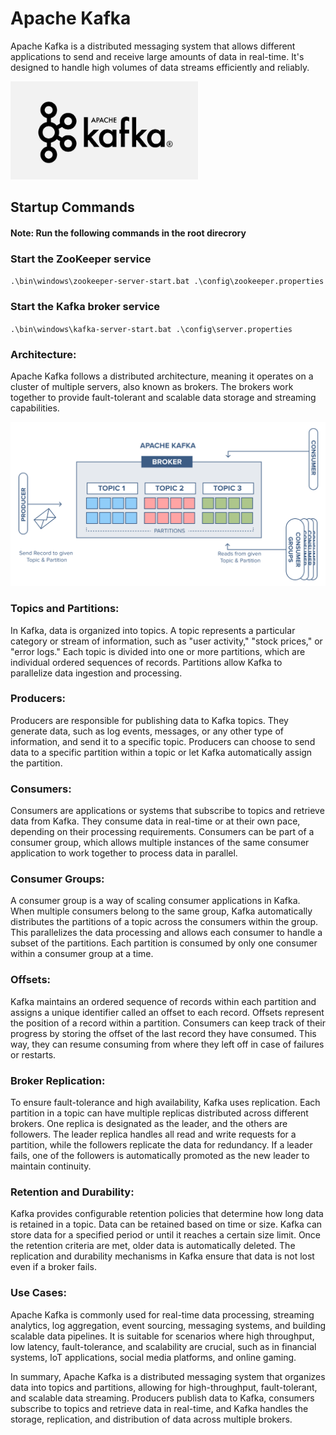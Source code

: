 # Apache Kafka

Apache Kafka is a distributed messaging system that allows different applications to send and receive large amounts of data in real-time. It's designed to handle high volumes of data streams efficiently and reliably.

<img src="apachekafka.jpg" alt="drawing" width="300"/>

## Startup Commands

#### Note: Run the following commands in the root direcrory
### Start the ZooKeeper service
` .\bin\windows\zookeeper-server-start.bat .\config\zookeeper.properties `

### Start the Kafka broker service
`.\bin\windows\kafka-server-start.bat .\config\server.properties`

### Architecture:
Apache Kafka follows a distributed architecture, meaning it operates on a cluster of multiple servers, also known as brokers. The brokers work together to provide fault-tolerant and scalable data storage and streaming capabilities.

<img src="architechure.png" alt="drawing" width="700"/>

### Topics and Partitions:
In Kafka, data is organized into topics. A topic represents a particular category or stream of information, such as "user activity," "stock prices," or "error logs." Each topic is divided into one or more partitions, which are individual ordered sequences of records. Partitions allow Kafka to parallelize data ingestion and processing.

### Producers:
Producers are responsible for publishing data to Kafka topics. They generate data, such as log events, messages, or any other type of information, and send it to a specific topic. Producers can choose to send data to a specific partition within a topic or let Kafka automatically assign the partition.

### Consumers:
Consumers are applications or systems that subscribe to topics and retrieve data from Kafka. They consume data in real-time or at their own pace, depending on their processing requirements. Consumers can be part of a consumer group, which allows multiple instances of the same consumer application to work together to process data in parallel.

### Consumer Groups:
A consumer group is a way of scaling consumer applications in Kafka. When multiple consumers belong to the same group, Kafka automatically distributes the partitions of a topic across the consumers within the group. This parallelizes the data processing and allows each consumer to handle a subset of the partitions. Each partition is consumed by only one consumer within a consumer group at a time.

### Offsets:
Kafka maintains an ordered sequence of records within each partition and assigns a unique identifier called an offset to each record. Offsets represent the position of a record within a partition. Consumers can keep track of their progress by storing the offset of the last record they have consumed. This way, they can resume consuming from where they left off in case of failures or restarts.

### Broker Replication:
To ensure fault-tolerance and high availability, Kafka uses replication. Each partition in a topic can have multiple replicas distributed across different brokers. One replica is designated as the leader, and the others are followers. The leader replica handles all read and write requests for a partition, while the followers replicate the data for redundancy. If a leader fails, one of the followers is automatically promoted as the new leader to maintain continuity.

### Retention and Durability:
Kafka provides configurable retention policies that determine how long data is retained in a topic. Data can be retained based on time or size. Kafka can store data for a specified period or until it reaches a certain size limit. Once the retention criteria are met, older data is automatically deleted. The replication and durability mechanisms in Kafka ensure that data is not lost even if a broker fails.

### Use Cases:
Apache Kafka is commonly used for real-time data processing, streaming analytics, log aggregation, event sourcing, messaging systems, and building scalable data pipelines. It is suitable for scenarios where high throughput, low latency, fault-tolerance, and scalability are crucial, such as in financial systems, IoT applications, social media platforms, and online gaming.

In summary, Apache Kafka is a distributed messaging system that organizes data into topics and partitions, allowing for high-throughput, fault-tolerant, and scalable data streaming. Producers publish data to Kafka, consumers subscribe to topics and retrieve data in real-time, and Kafka handles the storage, replication, and distribution of data across multiple brokers.
